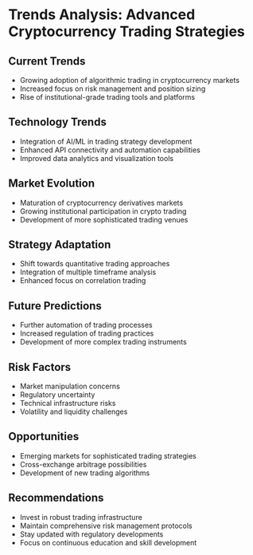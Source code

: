 # Trends Analysis: Advanced Cryptocurrency Trading Strategies

## Current Trends
- Growing adoption of algorithmic trading in cryptocurrency markets
- Increased focus on risk management and position sizing
- Rise of institutional-grade trading tools and platforms

## Technology Trends
- Integration of AI/ML in trading strategy development
- Enhanced API connectivity and automation capabilities
- Improved data analytics and visualization tools

## Market Evolution
- Maturation of cryptocurrency derivatives markets
- Growing institutional participation in crypto trading
- Development of more sophisticated trading venues

## Strategy Adaptation
- Shift towards quantitative trading approaches
- Integration of multiple timeframe analysis
- Enhanced focus on correlation trading

## Future Predictions
- Further automation of trading processes
- Increased regulation of trading practices
- Development of more complex trading instruments

## Risk Factors
- Market manipulation concerns
- Regulatory uncertainty
- Technical infrastructure risks
- Volatility and liquidity challenges

## Opportunities
- Emerging markets for sophisticated trading strategies
- Cross-exchange arbitrage possibilities
- Development of new trading algorithms

## Recommendations
- Invest in robust trading infrastructure
- Maintain comprehensive risk management protocols
- Stay updated with regulatory developments
- Focus on continuous education and skill development